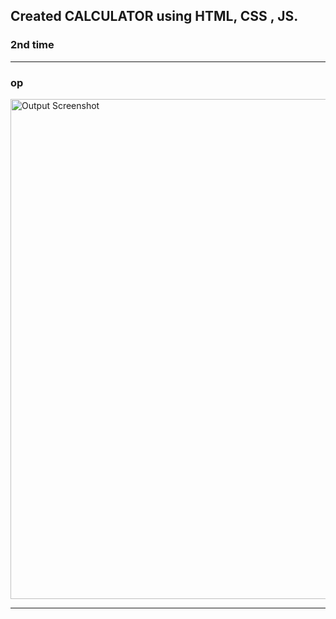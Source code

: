 ## Created CALCULATOR  using HTML, CSS , JS.
### 2nd time


************************

### op

<img src="calc mine.png" alt="Output Screenshot" width="800"/>



***************************
